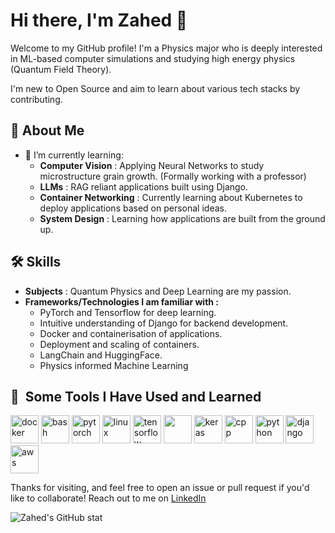 # Hi there, I'm Zahed 👋

Welcome to my GitHub profile! I'm a Physics major who is deeply interested in ML-based computer simulations and studying high energy physics (Quantum Field Theory). 

I'm new to Open Source and aim to learn about various tech stacks by contributing.
## 🚀 About Me

- 🌱 I’m currently learning:
    - **Computer Vision** : Applying Neural Networks to study microstructure grain growth. (Formally working with a professor)
    - **LLMs** : RAG reliant applications built using Django.
    - **Container Networking** : Currently learning about Kubernetes to deploy applications based on personal ideas.
    - **System Design** : Learning how applications are built from the ground up.
## 🛠️ Skills

- **Subjects** : Quantum Physics and Deep Learning are my passion.
- **Frameworks/Technologies I am familiar with :**
   - PyTorch and Tensorflow for deep learning.
   - Intuitive understanding of Django for backend development.
   - Docker and containerisation of applications.
   - Deployment and scaling of containers.
   - LangChain and HuggingFace.
   - Physics informed Machine Learning

<h2> 🚀 &nbsp;Some Tools I Have Used and Learned</h2>
<p align="left">
<img src="https://cdn.jsdelivr.net/gh/devicons/devicon@latest/icons/docker/docker-original-wordmark.svg" alt="docker" width="45" height="45" />  
<img src="https://cdn.jsdelivr.net/gh/devicons/devicon/icons/bash/bash-original.svg" alt="bash" width="45" height="45"/>
<img src="https://cdn.jsdelivr.net/gh/devicons/devicon@latest/icons/pytorch/pytorch-original.svg" alt="pytorch" width="45" height="45"/>
<img src="https://cdn.jsdelivr.net/gh/devicons/devicon@latest/icons/linux/linux-original.svg" alt="linux" width="45" height="45"/>
<img src="https://cdn.jsdelivr.net/gh/devicons/devicon@latest/icons/tensorflow/tensorflow-original.svg" alt="tensorflow" width="45" height="45"/>
<img src="https://cdn.jsdelivr.net/gh/devicons/devicon@latest/icons/postgresql/postgresql-original.svg" width="45" height="45"/>      
<img src="https://cdn.jsdelivr.net/gh/devicons/devicon@latest/icons/keras/keras-original-wordmark.svg" alt="keras" width="45" height="45" />
<img src="https://cdn.jsdelivr.net/gh/devicons/devicon@latest/icons/cplusplus/cplusplus-original.svg" alt="cpp" width="45" height="45"/>
<img src="https://cdn.jsdelivr.net/gh/devicons/devicon@latest/icons/python/python-original.svg" alt="python" width="45" height="45"/>
<img src="https://cdn.jsdelivr.net/gh/devicons/devicon@latest/icons/django/django-plain.svg" alt="django" width="45" height="45"/>
<img src="https://cdn.jsdelivr.net/gh/devicons/devicon@latest/icons/amazonwebservices/amazonwebservices-original-wordmark.svg" alt="aws" width="45" height="45" />
</p>


Thanks for visiting, and feel free to open an issue or pull request if you'd like to collaborate!
Reach out to me on [LinkedIn](https://www.linkedin.com/in/zahed-riyaz/)



![Zahed's GitHub stat](https://github-readme-stats.vercel.app/api?username=zahed-riyaz&show_icons=true&theme=merko)
